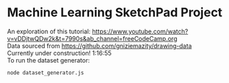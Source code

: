 # Machine Learning SketchPad Project

An exploration of this tutorial: https://www.youtube.com/watch?v=vDDjtwQDw2k&t=7990s&ab_channel=freeCodeCamp.org
</br>
Data sourced from https://github.com/gniziemazity/drawing-data
</br>
Currently under construction!
1:16:55
</br>
To run the dataset generator:

```
node dataset_generator.js
```
